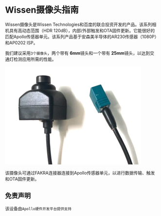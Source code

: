 # Wissen摄像头指南

Wissen摄像头是Wissen Technologies和百度的联合投资开发的产品。该系列相机具有高动态范围（HDR 120dB），内部/外部触发和OTA固件更新。它能很好的匹配Apollo传感器单元。该系列产品基于安森美半导体的AR230传感器（1080P）和AP0202 ISP。 

我们建议采用```3个摄像头```，两个带有 **6mm**镜头和一个带有 **25mm**镜头，以达到交通灯检测应用所需的性能。

![images](images/Wissen_pic.png)

该摄像头可通过FAKRA连接器连接到Apollo传感器单元，以进行数据传输、触发和OTA固件更新。

## 免责声明

该设备由`Apollo硬件开发平台提供支持`

